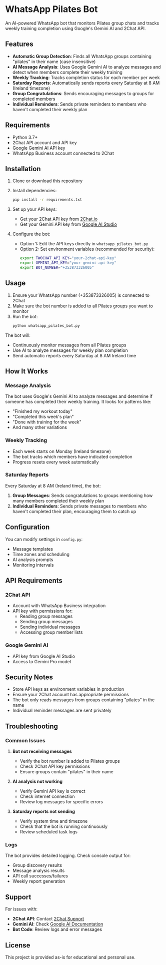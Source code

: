 # WhatsApp Pilates Bot

An AI-powered WhatsApp bot that monitors Pilates group chats and tracks weekly training completion using Google's Gemini AI and 2Chat API.

## Features

- **Automatic Group Detection**: Finds all WhatsApp groups containing "pilates" in their name (case insensitive)
- **AI Message Analysis**: Uses Google Gemini AI to analyze messages and detect when members complete their weekly training
- **Weekly Tracking**: Tracks completion status for each member per week
- **Saturday Reports**: Automatically sends reports every Saturday at 8 AM (Ireland timezone)
- **Group Congratulations**: Sends encouraging messages to groups for completed members
- **Individual Reminders**: Sends private reminders to members who haven't completed their weekly plan

## Requirements

- Python 3.7+
- 2Chat API account and API key
- Google Gemini AI API key
- WhatsApp Business account connected to 2Chat

## Installation

1. Clone or download this repository
2. Install dependencies:
   ```bash
   pip install -r requirements.txt
   ```

3. Set up your API keys:
   - Get your 2Chat API key from [2Chat.io](https://2chat.io)
   - Get your Gemini API key from [Google AI Studio](https://aistudio.google.com)

4. Configure the bot:
   - Option 1: Edit the API keys directly in `whatsapp_pilates_bot.py`
   - Option 2: Set environment variables (recommended for security):
     ```bash
     export TWOCHAT_API_KEY="your-2chat-api-key"
     export GEMINI_API_KEY="your-gemini-api-key"
     export BOT_NUMBER="+353873326005"
     ```

## Usage

1. Ensure your WhatsApp number (+353873326005) is connected to 2Chat
2. Make sure the bot number is added to all Pilates groups you want to monitor
3. Run the bot:
   ```bash
   python whatsapp_pilates_bot.py
   ```

The bot will:
- Continuously monitor messages from all Pilates groups
- Use AI to analyze messages for weekly plan completion
- Send automatic reports every Saturday at 8 AM Ireland time

## How It Works

### Message Analysis
The bot uses Google's Gemini AI to analyze messages and determine if someone has completed their weekly training. It looks for patterns like:
- "Finished my workout today"
- "Completed this week's plan"
- "Done with training for the week"
- And many other variations

### Weekly Tracking
- Each week starts on Monday (Ireland timezone)
- The bot tracks which members have indicated completion
- Progress resets every week automatically

### Saturday Reports
Every Saturday at 8 AM (Ireland time), the bot:
1. **Group Messages**: Sends congratulations to groups mentioning how many members completed their weekly plan
2. **Individual Reminders**: Sends private messages to members who haven't completed their plan, encouraging them to catch up

## Configuration

You can modify settings in `config.py`:
- Message templates
- Time zones and scheduling
- AI analysis prompts
- Monitoring intervals

## API Requirements

### 2Chat API
- Account with WhatsApp Business integration
- API key with permissions for:
  - Reading group messages
  - Sending group messages
  - Sending individual messages
  - Accessing group member lists

### Google Gemini AI
- API key from Google AI Studio
- Access to Gemini Pro model

## Security Notes

- Store API keys as environment variables in production
- Ensure your 2Chat account has appropriate permissions
- The bot only reads messages from groups containing "pilates" in the name
- Individual reminder messages are sent privately

## Troubleshooting

### Common Issues

1. **Bot not receiving messages**
   - Verify the bot number is added to Pilates groups
   - Check 2Chat API key permissions
   - Ensure groups contain "pilates" in their name

2. **AI analysis not working**
   - Verify Gemini API key is correct
   - Check internet connection
   - Review log messages for specific errors

3. **Saturday reports not sending**
   - Verify system time and timezone
   - Check that the bot is running continuously
   - Review scheduled task logs

### Logs
The bot provides detailed logging. Check console output for:
- Group discovery results
- Message analysis results
- API call successes/failures
- Weekly report generation

## Support

For issues with:
- **2Chat API**: Contact [2Chat Support](https://2chat.io/support)
- **Gemini AI**: Check [Google AI Documentation](https://ai.google.dev/)
- **Bot Code**: Review logs and error messages

## License

This project is provided as-is for educational and personal use.
